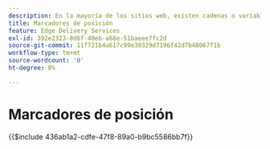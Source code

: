 ```yaml
---
description: En la mayoría de los sitios web, existen cadenas o variables que se utilizarán en todo el sitio. Especialmente en sitios que necesitan admitir varios idiomas, no es una buena idea codificar de forma rígida dichos valores. En su lugar, los marcadores de posición se pueden utilizar y gestionar de forma centralizada.
title: Marcadores de posición
feature: Edge Delivery Services
exl-id: 392e2323-8d6f-40eb-a68e-51baeee7fc2d
source-git-commit: 11f721b4a617c99e30329d7196f42d7b48067f1b
workflow-type: tm+mt
source-wordcount: '0'
ht-degree: 0%

---
```


# Marcadores de posición

{{$include 436ab1a2-cdfe-47f8-89a0-b9bc5586bb7f}}

